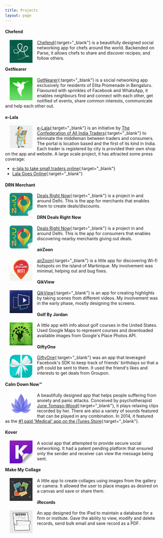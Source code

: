 ```yaml
---
title: Projects
layout: page
---
```


#### Chefend

<a target="_blank" href="https://itunes.apple.com/in/app/id1067031331">
<img align="left" hspace="15" src="/assets/images/projects/chefend.png" width="75" height="75" />
</a>

[Chefend](http://chefend.com){:target="_blank"} is a beautifully designed social networking app for chefs around the world. Backended on Parse, it allows chefs to share and discover recipes; and follow others.

#### GetNearer

<a target="_blank" href="https://itunes.apple.com/in/app/id1054805364">
<img align="left" hspace="15" src="/assets/images/projects/getnearer.png" width="75" height="75" />
</a>

[GetNearer](http://getnearer.in){:target="_blank"} is a social networking app exclusively for residents of Elita Promenade in Bengaluru. Flavoured with sprinkles of Facebook and WhatsApp, it enables neighbours find and connect with each other, get notified of events, share common interests, communicate and help each other out.

#### e-Lala

<a target="_blank" href="https://itunes.apple.com/in/app/id1078209937">
<img align="left" hspace="15" src="/assets/images/projects/e-lala.png" width="75" height="75" />
</a>

[e-Lala](http://e-lala.biz){:target="_blank"} is an initiative by [The Confederation of All India Traders](http://www.cait.in){:target="_blank"} to eliminate the middleman between traders and consumers. The portal is location based and the first of its kind in India. Each trader is registered by city is provided their own shop on the app and website. A large scale project, it has attracted some press coverage:

* [e-lala to take small traders online](http://www.thehindubusinessline.com/economy/macro-economy/cait-launches-portal-elala-for-small-traders/article7908994.ece){:target="_blank"}
* [Lala Goes Online](http://trak.in/tags/business/2015/11/24/elala-cait-counter-ecommerce-offline-traders){:target="_blank"}

#### DRN Merchant

<a target="_blank" href="https://itunes.apple.com/in/app/id1064878400">
<img align="left" hspace="15" src="/assets/images/projects/drn.png" width="75" height="75" />
</a>

[Deals Right Now](http://dealsrightnow.net){:target="_blank"} is a project in and around Delhi. This is the app for merchants that enables them to create deals/discounts.

#### DRN Deals Right Now

<a target="_blank" href="https://itunes.apple.com/in/app/id1065418690">
<img align="left" hspace="15" src="/assets/images/projects/drn.png" width="75" height="75" />
</a>

[Deals Right Now](http://dealsrightnowghtnow.net){:target="_blank"} is a project in and around Delhi. This is the app for consumers that enables discovering nearby merchants giving out deals.

#### airZoon

<a target="_blank" href="https://itunes.apple.com/in/app/id1102438003">
<img align="left" hspace="15" src="/assets/images/projects/airzoon.png" width="75" height="75" />
</a>

[airZoon](http://airzoon.com){:target="_blank"} is a little app for discovering Wi-fi hotspots on the island of Martinique. My involvement was minimal, helping out and bug fixes.

#### QikView

<a target="_blank" href="https://itunes.apple.com/in/app/id972702305">
<img align="left" hspace="15" src="/assets/images/projects/qikview.png" width="75" height="75" />
</a>

[QikView](http://qikview.co){:target="_blank"} is an app for creating highlights by taking scenes from different videos. My involvement was in the early phase, mostly designing the screens.

#### Golf By Jordan

<a target="_blank" href="https://itunes.apple.com/in/app/id992816844">
<img align="left" hspace="15" src="/assets/images/projects/golf_by_jordan.png" width="75" height="75" />
</a>

A little app with info about golf courses in the United States. Used Google Maps to represent courses and downloaded available images from Google's Place Photos API.

#### GiftyOne

<a target="_blank" href="https://itunes.apple.com/in/app/id896498575">
<img align="left" hspace="15" src="/assets/images/projects/giftyone.png" width="75" height="75" />
</a>

[GiftyOne](http://giftyone.com){:target="_blank"} was an app that leveraged Facebook's SDK to keep track of friends' birthdays so that a gift could be sent to them. It used the friend's likes and interests to get deals from Groupon.

#### Calm Down Now™

<a target="_blank" href="https://itunes.apple.com/in/app/id662018700">
<img align="left" hspace="15" src="/assets/images/projects/calm_down_now.png" width="75" height="75" />
</a>

A beautifully designed app that helps people suffering from anxiety and panic attacks. Conceived by psychotherapist [June Tomaso-Wood](http://calmdownnow.com/about){:target="_blank"}, it plays relaxing clips recorded by her. There are also a variety of sounds featured that can be played in any combination. In 2014, it featured as the [#1 paid 'Medical' app on the iTunes Store](http://www.calmdownnow.com/news/2014/6/5/calm-down-now-app-reaches-1){:target="_blank"}.

#### Kover

<a target="_blank" href="https://itunes.apple.com/in/app/id820890834">
<img align="left" hspace="15" src="/assets/images/projects/kover.png" width="75" height="75" />
</a>

A social app that attempted to provide secure social networking. It had a patent pending platform that ensured only the sender and receiver can view the message being sent.

#### Make My Collage

<a target="_blank" href="https://itunes.apple.com/in/app/id719401574">
<img align="left" hspace="15" src="/assets/images/projects/make_my_collage.png" width="75" height="75" />
</a>

A little app to create collages using images from the gallery or camera. It allowed the user to place images as desired on a canvas and save or share them.

#### iRecords

<a target="_blank" href="https://itunes.apple.com/in/app/id683039935">
<img align="left" hspace="15" src="/assets/images/projects/irecords.png" width="75" height="75" />
</a>

An app designed for the iPad to maintain a database for a firm or institute. Gave the ability to view, modify and delete records, send bulk email and save record as a PDF.
